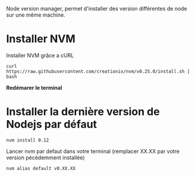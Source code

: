 Node version manager, permet d'installer des version différentes de node sur une même machine.

# Installer NVM #

Installer NVM grâce a cURL

`curl https://raw.githubusercontent.com/creationix/nvm/v0.25.0/install.sh | bash`

**Redémarer le terminal**

# Installer la dernière version de Nodejs par défaut

`nvm install 0.12`

Lancer nvm par defaut dans votre terminal (remplacer XX.XX par votre version pécédemment installée)

`nvm alias default v0.XX.XX`
